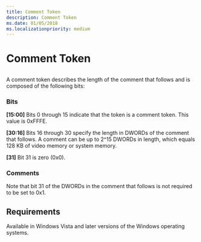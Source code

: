 ```yaml
---
title: Comment Token
description: Comment Token
ms.date: 01/05/2018
ms.localizationpriority: medium
---
```


# Comment Token


## <span id="ddk_comment_token_gg"></span><span id="DDK_COMMENT_TOKEN_GG"></span>


A comment token describes the length of the comment that follows and is composed of the following bits:

### <span id="bits"></span><span id="BITS"></span>Bits

<span id="_15_00_"></span>**\[15:00\]**
Bits 0 through 15 indicate that the token is a comment token. This value is 0xFFFE.

<span id="_30_16_"></span>**\[30:16\]**
Bits 16 through 30 specify the length in DWORDs of the comment that follows. A comment can be up to 2^15 DWORDs in length, which equals 128 KB of video memory or system memory.

<span id="_31_"></span>**\[31\]**
Bit 31 is zero (0x0).

### <span id="comments"></span><span id="COMMENTS"></span>Comments

Note that bit 31 of the DWORDs in the comment that follows is not required to be set to 0x1.

## <span id="Requirements"></span><span id="requirements"></span><span id="REQUIREMENTS"></span>Requirements


Available in Windows Vista and later versions of the Windows operating systems.

 

 





